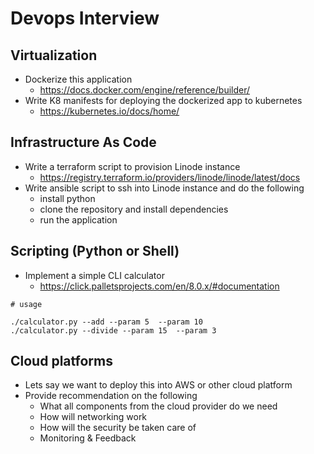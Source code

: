 
# Devops Interview


## Virtualization
* Dockerize this application
  - https://docs.docker.com/engine/reference/builder/
* Write K8 manifests for deploying the dockerized app to kubernetes
  - https://kubernetes.io/docs/home/


## Infrastructure As Code
* Write a terraform script to provision Linode instance
  - https://registry.terraform.io/providers/linode/linode/latest/docs
* Write ansible script to ssh into Linode instance and do the following
    * install python
    * clone the repository and install dependencies
    * run the application


## Scripting (Python or Shell)
* Implement a simple CLI calculator
  - https://click.palletsprojects.com/en/8.0.x/#documentation

```
# usage

./calculator.py --add --param 5  --param 10
./calculator.py --divide --param 15  --param 3
```

## Cloud platforms
* Lets say we want to deploy this into AWS or other cloud platform
* Provide recommendation on the following
  - What all components from the cloud provider do we need
  - How will networking work
  - How will the security be taken care of
  - Monitoring & Feedback
